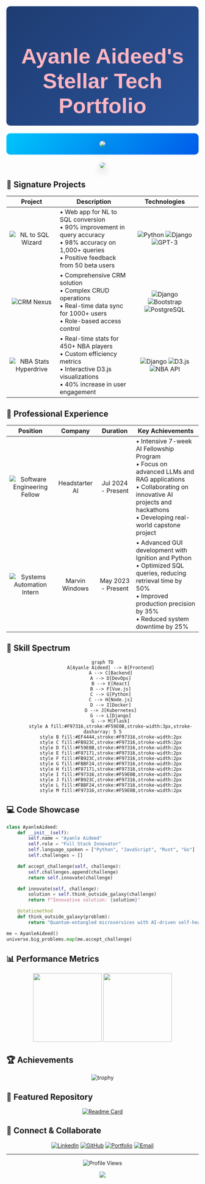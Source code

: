 <div align="center" style="background: linear-gradient(135deg, #1e3c72, #2a5298); padding: 20px; border-radius: 10px;">
  <h1 style="color: #FFB6C1; font-size: 3.5rem; font-family: 'Poppins', sans-serif; margin-bottom: 0;">
    Ayanle Aideed's Stellar Tech Portfolio
  </h1>
</div>

<div align="center" style="margin: 20px 0; background: linear-gradient(130deg, #00c6fb, #005bea); padding: 20px; border-radius: 10px;">
  <img src="https://capsule-render.vercel.app/api?type=waving&color=FF4500&height=300&section=header&text=Ayanle%20Aideed&fontSize=90&fontColor=FFFFFF&animation=fadeIn&fontAlignY=38&desc=Full%20Stack%20Innovator%20%7C%20AI%20Enthusiast&descAlignY=51&descAlign=50" 
  style="border-radius: 10px; box-shadow: 0 10px 30px rgba(0, 0, 0, 0.3);" />
</div>

<div align="center">
  <a href="https://git.io/typing-svg">
    <img src="https://readme-typing-svg.herokuapp.com?font=Poppins&size=28&duration=3000&pause=1000&color=00FFFF&center=true&vCenter=true&width=800&height=80&lines=Software+Engineering+Fellow;Systems+Automation+Expert;AI+and+ML+Innovator" 
    style="border-radius: 10px; box-shadow: 0 10px 20px rgba(0, 0, 0, 0.2);" />
  </a>
</div>




## 🚀 Signature Projects

<div align="center">

| Project | Description | Technologies |
|:-------:|:-----------:|:------------:|
| ![NL to SQL Wizard](https://img.shields.io/badge/NL%20to%20SQL%20Wizard-FF4500?style=for-the-badge&logo=database&logoColor=white) | <div align="left">• Web app for NL to SQL conversion<br>• 90% improvement in query accuracy<br>• 98% accuracy on 1,000+ queries<br>• Positive feedback from 50 beta users</div> | ![Python](https://img.shields.io/badge/Python-3776AB?style=flat-square&logo=python&logoColor=white) ![Django](https://img.shields.io/badge/Django-092E20?style=flat-square&logo=django&logoColor=white) ![GPT-3](https://img.shields.io/badge/GPT--3-412991?style=flat-square&logo=openai&logoColor=white) |
| ![CRM Nexus](https://img.shields.io/badge/CRM%20Nexus-00FFFF?style=for-the-badge&logo=salesforce&logoColor=black) | <div align="left">• Comprehensive CRM solution<br>• Complex CRUD operations<br>• Real-time data sync for 1000+ users<br>• Role-based access control</div> | ![Django](https://img.shields.io/badge/Django-092E20?style=flat-square&logo=django&logoColor=white) ![Bootstrap](https://img.shields.io/badge/Bootstrap-563D7C?style=flat-square&logo=bootstrap&logoColor=white) ![PostgreSQL](https://img.shields.io/badge/PostgreSQL-316192?style=flat-square&logo=postgresql&logoColor=white) |
| ![NBA Stats Hyperdrive](https://img.shields.io/badge/NBA%20Stats%20Hyperdrive-FF4500?style=for-the-badge&logo=nba&logoColor=white) | <div align="left">• Real-time stats for 450+ NBA players<br>• Custom efficiency metrics<br>• Interactive D3.js visualizations<br>• 40% increase in user engagement</div> | ![Django](https://img.shields.io/badge/Django-092E20?style=flat-square&logo=django&logoColor=white) ![D3.js](https://img.shields.io/badge/D3.js-F9A03C?style=flat-square&logo=d3.js&logoColor=white) ![NBA API](https://img.shields.io/badge/NBA_API-00543D?style=flat-square&logo=nba&logoColor=white) |

</div>

## 💼 Professional Experience

<div align="center">

| Position | Company | Duration | Key Achievements |
|:--------:|:-------:|:--------:|:----------------:|
| ![Software Engineering Fellow](https://img.shields.io/badge/Software%20Engineering%20Fellow-FF4500?style=for-the-badge) | Headstarter AI | Jul 2024 - Present | <div align="left">• Intensive 7-week AI Fellowship Program<br>• Focus on advanced LLMs and RAG applications<br>• Collaborating on innovative AI projects and hackathons<br>• Developing real-world capstone project</div> |
| ![Systems Automation Intern](https://img.shields.io/badge/Systems%20Automation%20Intern-00FFFF?style=for-the-badge) | Marvin Windows | May 2023 - Present | <div align="left">• Advanced GUI development with Ignition and Python<br>• Optimized SQL queries, reducing retrieval time by 50%<br>• Improved production precision by 35%<br>• Reduced system downtime by 25%</div> |

</div>

## 🧠 Skill Spectrum

<div align="center">

```mermaid
graph TD
      A[Ayanle Aideed] --> B[Frontend]
      A --> C[Backend]
      A --> D[DevOps]
      B --> E[React]
      B --> F[Vue.js]
      C --> G[Python]
      C --> H[Node.js]
      D --> I[Docker]
      D --> J[Kubernetes]
      G --> L[Django]
      G --> M[Flask]
      style A fill:#F97316,stroke:#F59E0B,stroke-width:3px,stroke-dasharray: 5 5
      style B fill:#EF4444,stroke:#F97316,stroke-width:2px
      style C fill:#FB923C,stroke:#F97316,stroke-width:2px
      style D fill:#F59E0B,stroke:#F97316,stroke-width:2px
      style E fill:#F87171,stroke:#F97316,stroke-width:2px
      style F fill:#FB923C,stroke:#F97316,stroke-width:2px
      style G fill:#FBBF24,stroke:#F97316,stroke-width:2px
      style H fill:#F87171,stroke:#F97316,stroke-width:2px
      style I fill:#F97316,stroke:#F59E0B,stroke-width:2px
      style J fill:#FB923C,stroke:#F97316,stroke-width:2px
      style L fill:#FBBF24,stroke:#F97316,stroke-width:2px
      style M fill:#F97316,stroke:#F59E0B,stroke-width:2px
```

</div>

## 💻 Code Showcase


<!-- <summary>Click to expand</summary> -->

```python
class AyanleAideed:
    def __init__(self):
        self.name = "Ayanle Aideed"
        self.role = "Full Stack Innovator"
        self.language_spoken = ["Python", "JavaScript", "Rust", "Go"]
        self.challenges = []

    def accept_challenge(self, challenge):
        self.challenges.append(challenge)
        return self.innovate(challenge)

    def innovate(self, challenge):
        solution = self.think_outside_galaxy(challenge)
        return f"Innovative solution: {solution}"

    @staticmethod
    def think_outside_galaxy(problem):
        return "Quantum-entangled microservices with AI-driven self-healing capabilities"

me = AyanleAideed()
universe.big_problems.map(me.accept_challenge)
```



## 📊 Performance Metrics

<div align="center">
  <img height="180em" src="https://github-readme-stats.vercel.app/api?username=ayanleaideed&show_icons=true&theme=radical&bg_color=0D1117&title_color=FF4500&text_color=FFFFFF&icon_color=00FFFF&border_color=FF4500" />
  <img height="180em" src="https://github-readme-streak-stats.herokuapp.com/?user=ayanleaideed&theme=dark&background=0D1117&ring=FF4500&fire=FF4500&currStreakLabel=00FFFF&border=FF4500" />
</div>

## 🏆 Achievements

<div align="center">

![trophy](https://github-profile-trophy.vercel.app/?username=ayanleaideed&theme=darkhub&no-frame=true&row=1&column=7)

</div>

## 🌟 Featured Repository

<div align="center">

[![Readme Card](https://github-readme-stats.vercel.app/api/pin/?username=ayanleaideed&repo=awesome-project&theme=radical&bg_color=0D1117&title_color=FF4500&icon_color=00FFFF&border_color=FF4500)](https://github.com/ayanleaideed/awesome-project)

</div>

## 🔗 Connect & Collaborate

<div align="center">
  
[![LinkedIn](https://img.shields.io/badge/LinkedIn-FF4500?style=for-the-badge&logo=linkedin&logoColor=white)](https://www.linkedin.com/in/ayanle-aideed/)
[![GitHub](https://img.shields.io/badge/GitHub-00FFFF?style=for-the-badge&logo=github&logoColor=black)](https://github.com/ayanleaideed)
[![Portfolio](https://img.shields.io/badge/Portfolio-FF4500?style=for-the-badge&logo=google-chrome&logoColor=white)](https://ayanleaideed.com)
[![Email](https://img.shields.io/badge/Email-00FFFF?style=for-the-badge&logo=gmail&logoColor=black)](mailto:ayanle.aideed@example.com)

</div>

---

<div align="center">
  
![Profile Views](https://komarev.com/ghpvc/?username=ayanleaideed&color=00FFFF&style=for-the-badge)

</div>

<div align="center">
  <img src="https://capsule-render.vercel.app/api?type=waving&color=FF4500&height=100&section=footer" />
</div>
